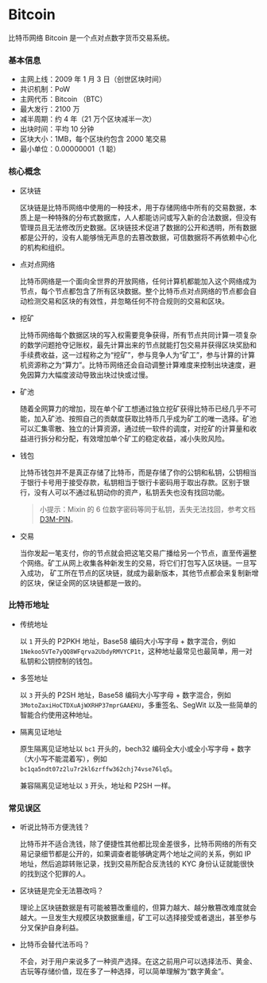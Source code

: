 # Bitcoin

比特币网络 Bitcoin 是一个点对点数字货币交易系统。

### 基本信息

- 主网上线：2009 年 1 月 3 日（创世区块时间）
- 共识机制：PoW
- 主网代币：Bitcoin （BTC）
- 最大发行：2100 万
- 减半周期：约 4 年（21 万个区块减半一次）
- 出块时间：平均 10 分钟
- 区块大小：1MB，每个区块约包含 2000 笔交易
- 最小单位：0.00000001（1 聪）

### 核心概念

- 区块链

  区块链是比特币网络中使用的一种技术，用于存储网络中所有的交易数据，本质上是一种特殊的分布式数据库，人人都能访问或写入新的合法数据，但没有管理员且无法修改历史数据。区块链技术促进了数据的公开和透明，所有数据都是公开的，没有人能够悄无声息的去篡改数据，可信数据将不再依赖中心化的机构和组织。

- 点对点网络

  比特币网络是一个面向全世界的开放网络，任何计算机都能加入这个网络成为节点，每个节点都包含了所有区块数据。整个比特币点对点网络的节点都会自动检测交易和区块的有效性，并忽略任何不符合规则的交易和区块。

- 挖矿

  比特币网络每个数据区块的写入权需要竞争获得，所有节点共同计算一项复杂的数学问题抢夺记账权，最先计算出来的节点就能打包交易并获得区块奖励和手续费收益，这一过程称之为“挖矿”，参与竞争人为“矿工”，参与计算的计算机资源称之为“算力”。比特币网络还会自动调整计算难度来控制出块速度，避免因算力大幅度波动导致出块过快或过慢。
  
- 矿池

  随着全网算力的增加，现在单个矿工想通过独立挖矿获得比特币已经几乎不可能，加入矿池、按照自己的贡献度获取比特币几乎成为矿工的唯一选择。矿池可以汇集零散、独立的计算资源，通过统一软件的调度，对挖矿的计算量和收益进行拆分和分配，有效增加单个矿工的稳定收益，减小失败风险。

- 钱包

  比特币钱包并不是真正存储了比特币，而是存储了你的公钥和私钥，公钥相当于银行卡号用于接受存款，私钥相当于银行卡密码用于取出存款。区别于银行，没有人可以不通过私钥动你的资产，私钥丢失也没有找回功能。

  > 小提示：Mixin 的 6 位数字密码等同于私钥，丢失无法找回，参考文档 [D3M-PIN](/document/mainnet/d3m-pin)。

- 交易

  当你发起一笔支付，你的节点就会把这笔交易广播给另一个节点，直至传遍整个网络。矿工从网上收集各种新发生的交易，将它们打包写入区块链。一旦写入成功， 矿工所在节点的区块链，就成为最新版本，其他节点都会来复制新增的区块，保证全网的区块链都是一致的。

### 比特币地址

- 传统地址

  以 `1` 开头的 P2PKH 地址，Base58 编码大小写字母 + 数字混合，例如 `1Nekoo5VTe7yQQ8WFqrva2UbdyRMVYCP1t`，这种地址最常见也最简单，用一对私钥和公钥控制的钱包。

- 多签地址

  以 `3` 开头的 P2SH 地址，Base58 编码大小写字母 + 数字混合，例如 `3MotoZaxiHoCTDXuAjWXRHP37mprGAAEKU`，多重签名、SegWit 以及一些简单的智能合约使用这种地址。

- 隔离见证地址

  原生隔离见证地址以 `bc1` 开头的，bech32 编码全大小或全小写字母 + 数字（大小写不能混着写），例如 `bc1qa5ndt07z2lu7r2kl6zrffw362chj74vse76lq5`。

  兼容隔离见证地址以 `3` 开头，地址和 P2SH 一样。

### 常见误区

- 听说比特币方便洗钱？

  比特币并不适合洗钱，除了便捷性其他都比现金差很多，比特币网络的所有交易记录细节都是公开的，如果调查者能够确定两个地址之间的关系，例如 IP 地址，然后追踪转账记录，找到交易所配合反洗钱的 KYC 身份认证就能很快的找到这个犯罪的人。

- 区块链是完全无法篡改吗？

  理论上区块链数据是有可能被篡改重组的，但算力越大、越分散篡改难度就会越大。一旦发生大规模区块数据重组，矿工可以选择接受或者退出，甚至参与分叉保护自身利益。

- 比特币会替代法币吗？

  不会，对于用户来说多了一种资产选择。在这之前用户可以选择法币、黄金、古玩等存储价值，现在多了一种选择，可以简单理解为“数字黄金”。
